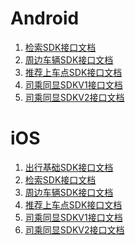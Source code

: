 # Android

1. [检索SDK接口文档](suggestion-android/v1.2.0)
2. [周边车辆SDK接口文档](nearbycar-android/v1.1.0)
3. [推荐上车点SDK接口文档](boardingplaces-android/v1.1.0)
4. [司乘同显SDKV1接口文档](locussynchro-v1-android/v1.0.6)
5. [司乘同显SDKV2接口文档]()

# iOS
1. [出行基础SDK接口文档](mobility-ios/v1.1.0)
2. [检索SDK接口文档](suggestion-ios/v1.1.0)
3. [周边车辆SDK接口文档](nearbycar-ios/v1.1.0)
4. [推荐上车点SDK接口文档](boardingplaces-ios/v1.1.0)
5. [司乘同显SDKV1接口文档](locussynchro-v1-ios/v1.0.6)
6. [司乘同显SDKV2接口文档]()